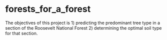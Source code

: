 # forests_for_a_forest
The objectives of this project is 1) predicting the predominant tree type in a section of the Roosevelt National Forest 2) determining the optimal soil type for that section. 
